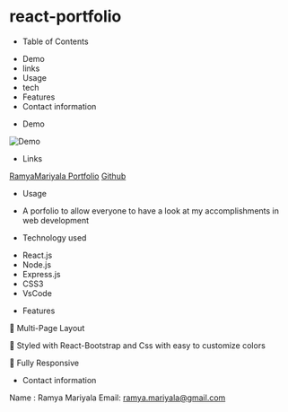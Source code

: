 # react-portfolio
* Table of Contents
- Demo
- links
- Usage
- tech
- Features
- Contact information

* Demo

![Demo](Images/portfolio.gif)

* Links

[RamyaMariyala Portfolio](https://ramyamariyala.github.io/react-portfolio/)
[Github](https://github.com/Ramyamariyala/react-portfolio.git)

* Usage

- A porfolio to allow everyone to have a look at my accomplishments in web development

* Technology used

- React.js
- Node.js
- Express.js
- CSS3
- VsCode

* Features 

📖 Multi-Page Layout

🎨 Styled with React-Bootstrap and Css with easy to customize colors

📱 Fully Responsive

* Contact information

Name : Ramya Mariyala
Email: ramya.mariyala@gmail.com





